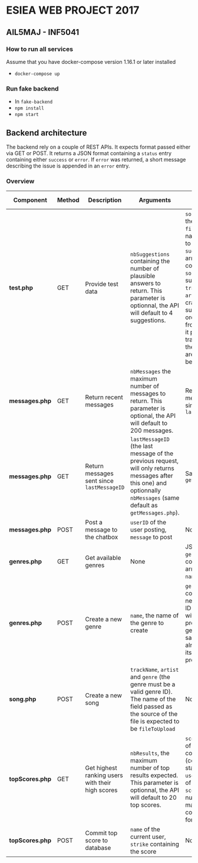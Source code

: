 # ESIEA WEB PROJECT 2017
## AIL5MAJ - INF5041

### How to run all services

Assume that you have docker-compose version 1.16.1 or later installed
- `docker-compose up`

### Run fake backend
- In `fake-backend`
- `npm install`
- `npm start`

## Backend architecture

The backend rely on a couple of REST APIs.
It expects format passed either via GET or POST.
It returns a JSON format containing a `status` entry containing either `success` or  `error`.
If `error` was returned, a short message describing the issue is appended in an `error` entry.

### Overview

| Component | Method | Description | Arguments | Output on success |
| ---- | ---- | ------------ | ------------ | --------- |
| **test.php** | GET | Provide test data | `nbSuggestions` containing the number of plausible answers to return. This parameter is optionnal, the API will default to 4 suggestions. | `songID` (the ID the real song), `filename` (the name of the file to play), `suggestions` (an array of items containing the `songID` of the suggestion, `trackName` and `artistName` to craft the suggestion). In order to let the frontend format it properly, the trackname and the artist name aren't merged beforehand |
| **messages.php** | GET | Return recent messages | `nbMessages` the maximum number of messages to return. This parameter is optional, the API will default to 200 messages. | Return messages sent since a givent `lastMessageID` | `lastMessageID` containing the ID of the lastest message returned by the API and `messages`, an array of messages sorted from earliest to lastest composed items containing `messageText`, `user` and `time` |
| **messages.php** | GET | Return messages sent since `lastMessageID` | `lastMessageID` (the last message of the previous request, will only returns messages after this one) and optionnally `nbMessages` (same default as `getMessages.php`). | Same output as `getMessages.php`
| **messages.php** | POST | Post a message to the chatbox | `userID` of the user posting, `message` to post | None |
| **genres.php** | GET | Get available genres | None | JSON with a `genres` entry containing an array of couples `name` and `ID`  |
| **genres.php** | POST | Create a new genre | `name`, the name of the genre to create | `genreID`, containing the newly created ID of a genre with the name provided. If a genre with the same name already existed, its ID is provided. |
| **song.php** | POST | Create a new song | `trackName`, `artist` and `genre` (the genre must be a valid genre ID). The name of the field passed as the source of the file is expected to be `fileToUpload` | None |
| **topScores.php** | GET | Get highest ranking users with their high scores | `nbResults`, the maximum number of top results expected. This parameter is optionnal, the API will default to 20 top scores. | `scores`, an array of items containing `rank` (counter starting from 1), `user` (the name of the user), `score` (the number of maximum correct answer for this user) |
| **topScores.php** | POST | Commit top score to database | `name` of the current user, `strike` containing the score | None |
